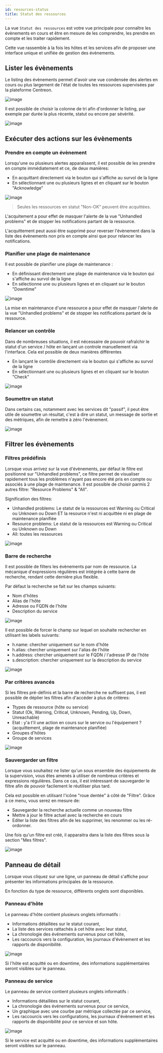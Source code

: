 ```yaml
---
id: resources-status
title: Statut des ressources
---
```


La vue `Statut des ressources` est votre vue principale pour connaître
les évènements en cours et être en mesure de les comprendre, les prendre
en compte et les traiter rapidement.

Cette vue rassemble à la fois les hôtes et les services afin de proposer
une interface unique et unifiée de gestion des évènements.

## Lister les évènements

Le listing des évènements permet d'avoir une vue condensée des alertes en
cours ou plus largement de l'état de toutes les ressources supervisées par
la plateforme Centreon.

![image](../assets/alerts/resources-status/resources-status-listing.png)

Il est possible de choisir la colonne de tri afin d'ordonner le listing, par
exemple par durée la plus récente, statut ou encore par sévérité.

![image](../assets/alerts/resources-status/resources-status-listing-order.gif)

## Exécuter des actions sur les évènements

### Prendre en compte un évènement

Lorsqu'une ou plusieurs alertes apparaîssent, il est possible de les
prendre en compte immédiatement et ce, de deux manières:

-   En acquittant directement via le bouton qui s'affiche au survol de
    la ligne
-   En sélectionnant une ou plusieurs lignes et en cliquant sur le
    bouton "Acknowledge"

![image](../assets/alerts/resources-status/resources-status-acknowledgement.gif)

> Seules les ressources en statut "Non-OK" peuvent être acquittées.

L'acquitement a pour effet de masquer l'alerte de la vue "Unhandled
problems" et de stopper les notifications partant de la ressource.

L'acquittement peut aussi être supprimé pour reverser l'évènement dans la liste
des évènements non pris en compte ainsi que pour relancer les notifications.

### Planifier une plage de maintenance

Il est possible de planifier une plage de maintenance :

-   En définissant directement une plage de maintenance via le bouton
    qui s'affiche au survol de la ligne
-   En sélectionne une ou plusieurs lignes et en cliquant sur le bouton
    "Downtime"

![image](../assets/alerts/resources-status/resources-status-downtime.gif)

La mise en maintenance d'une ressource a pour effet de masquer l'alerte
de la vue "Unhandled problems" et de stopper les notifications partant
de la ressource.

### Relancer un contrôle

Dans de nombreuses situations, il est nécessaire de pouvoir rafraîchir
le statut d'un service / hôte en lançant un controle manuellement via
l'interface. Cela est possible de deux manières différentes

-   En lançant le contrôle directement via le bouton qui s'affiche au
    survol de la ligne
-   En sélectionnant une ou plusieurs lignes et en cliquant sur le
    bouton "Check"

![image](../assets/alerts/resources-status/resources-status-check.gif)

### Soumettre un statut

Dans certains cas, notamment avec les services dit "passif", il peut
être utile de soumettre un résultat, c'est à dire un statut, un message
de sortie et des métriques, afin de remettre à zéro l'évènement.

![image](../assets/alerts/resources-status/resources-status-submit-status.gif)

## Filtrer les évènements

### Filtres prédéfinis

Lorsque vous arrivez sur la vue d'évènements, par défaut le filtre est
positionné sur "Unhandled problems", ce filtre permet de visualiser
rapidement tous les problèmes n'ayant pas encore été pris en compte ou
associés à une plage de maintenance. Il est possible de choisir parmis 2
autres filtre: "Resource Problems" & "All".

Signification des filtres:

-   Unhandled problems: Le statut de la ressources est Warning ou
    Critical ou Unknown ou Down ET la resource n'est ni acquittée ni en
    plage de maintenance planifiée
-   Resource problems: Le statut de la ressources est Warning ou
    Critical ou Unknown ou Down
-   All: toutes les ressources

![image](../assets/alerts/resources-status/resources-status-filters-defaults.gif)

### Barre de recherche

Il est possible de filters les évènements par nom de ressource. La
mécanique d'expressions régulières est intégrée à cette barre de
recherche, rendant cette dernière plus flexible.

Par défaut la recherche se fait sur les champs suivants:

-   Nom d'hôtes
-   Alias de l'hôte
-   Adresse ou FQDN de l'hôte
-   Description du service

![image](../assets/alerts/resources-status/resources-status-search-simple.png)

Il est possible de forcer le champ sur lequel on souhaite rechercher en
utilisant les labels suivants:

-   h.name: chercher uniquement sur le nom d'hôte
-   h.alias: chercher uniquement sur l'alias de l'hôte
-   h.address: chercher uniquement sur le FQDN / l'adresse IP de l'hôte
-   s.description: chercher uniquement sur la description du service

![image](../assets/alerts/resources-status/resources-status-search-label.png)

### Par critères avancés

Si les filtres pré-définis et la barre de recherche ne suffisent pas, il
est possible de déplier les filtres afin d'accéder à plus de critères:

-   Ttypes de ressource (hôte ou service)
-   Statut (Ok, Warning, Critical, Unknown, Pending, Up, Down,
    Unreachable)
-   Etat : y'a t'il une action en cours sur le service ou l'équipement ?
    (acquittement, plage de maintenance planifiée)
-   Groupes d'hôtes
-   Groupe de services

![image](../assets/alerts/resources-status/resources-status-search-advanced.png)

### Sauvergarder un filtre

Lorsque vous souhaitez ne lister qu'un sous ensemble des équipements de
la supervision, vous êtes amenés à utiliser de nombreux critères et
expressions régulières. Dans ce cas, il est intéressant de sauvegarder
le filtre afin de pouvoir facilement le réutiliser plus tard.

Cela est possible en utilisant l'icône "roue dentée" à côté de "Filtre".
Grâce à ce menu, vous serez en mesure de:

-   Sauvegarder la recherche actuelle comme un nouveau filtre
-   Mettre à jour le filtre actuel avec la recherche en cours
-   Editer la liste des filtres afin de les supprimer, les renommer ou
    les ré-ordonner.

Une fois qu'un filtre est créé, il apparaitra dans la liste des filtres
sous la section "Mes filtres".

![image](../assets/alerts/resources-status/resources-status-filters-custom.gif)

## Panneau de détail

Lorsque vous cliquez sur une ligne, un panneau de détail s'affiche pour
présenter les informations principales de la ressource.

En fonction du type de ressource, différents onglets sont disponibles.

### Panneau d'hôte

Le panneau d'hôte contient plusieurs onglets informatifs :

-   Informations détaillées sur le statut courant,
-   La liste des services rattachés à cet hôte avec leur statut,
-   La chronologie des événements survenus pour cet hôte,
-   Les raccourcis vers la configuration, les journaux d'évènement et les
    rapports de disponibilité.

![image](../assets/alerts/resources-status/resources-status-panel-host.gif)

Si l'hôte est acquitté ou en downtime, des informations supplémentaires
seront visibles sur le panneau.

### Panneau de service

Le panneau de service contient plusieurs onglets informatifs :

-   Informations détaillées sur le statut courant,
-   La chronologie des événements survenus pour ce service,
-   Un graphique avec une courbe par métrique collectée par ce service,
-   Les raccourcis vers les configurations, les journaux d'évènement et les
    rapports de disponibilité pour ce service et son hôte.

![image](../assets/alerts/resources-status/resources-status-panel-service.gif)

Si le service est acquitté ou en downtime, des informations supplémentaires
seront visibles sur le panneau.
